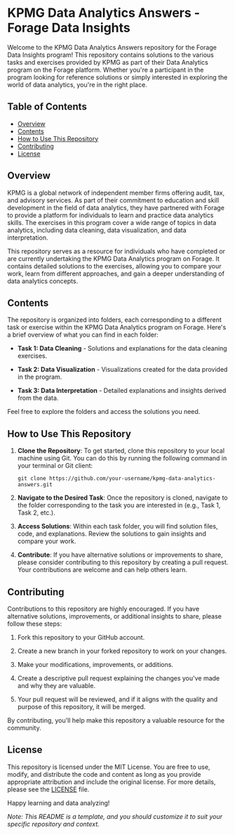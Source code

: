 # KPMG Data Analytics Answers - Forage Data Insights

Welcome to the KPMG Data Analytics Answers repository for the Forage Data Insights program! This repository contains solutions to the various tasks and exercises provided by KPMG as part of their Data Analytics program on the Forage platform. Whether you're a participant in the program looking for reference solutions or simply interested in exploring the world of data analytics, you're in the right place.

## Table of Contents
- [Overview](#overview)
- [Contents](#contents)
- [How to Use This Repository](#how-to-use-this-repository)
- [Contributing](#contributing)
- [License](#license)

## Overview

KPMG is a global network of independent member firms offering audit, tax, and advisory services. As part of their commitment to education and skill development in the field of data analytics, they have partnered with Forage to provide a platform for individuals to learn and practice data analytics skills. The exercises in this program cover a wide range of topics in data analytics, including data cleaning, data visualization, and data interpretation.

This repository serves as a resource for individuals who have completed or are currently undertaking the KPMG Data Analytics program on Forage. It contains detailed solutions to the exercises, allowing you to compare your work, learn from different approaches, and gain a deeper understanding of data analytics concepts.

## Contents

The repository is organized into folders, each corresponding to a different task or exercise within the KPMG Data Analytics program on Forage. Here's a brief overview of what you can find in each folder:

- **Task 1: Data Cleaning** - Solutions and explanations for the data cleaning exercises.

- **Task 2: Data Visualization** - Visualizations created for the data provided in the program.

- **Task 3: Data Interpretation** - Detailed explanations and insights derived from the data.

Feel free to explore the folders and access the solutions you need.

## How to Use This Repository

1. **Clone the Repository**: To get started, clone this repository to your local machine using Git. You can do this by running the following command in your terminal or Git client:
   
   ```
   git clone https://github.com/your-username/kpmg-data-analytics-answers.git
   ```

2. **Navigate to the Desired Task**: Once the repository is cloned, navigate to the folder corresponding to the task you are interested in (e.g., Task 1, Task 2, etc.).

3. **Access Solutions**: Within each task folder, you will find solution files, code, and explanations. Review the solutions to gain insights and compare your work.

4. **Contribute**: If you have alternative solutions or improvements to share, please consider contributing to this repository by creating a pull request. Your contributions are welcome and can help others learn.

## Contributing

Contributions to this repository are highly encouraged. If you have alternative solutions, improvements, or additional insights to share, please follow these steps:

1. Fork this repository to your GitHub account.

2. Create a new branch in your forked repository to work on your changes.

3. Make your modifications, improvements, or additions.

4. Create a descriptive pull request explaining the changes you've made and why they are valuable.

5. Your pull request will be reviewed, and if it aligns with the quality and purpose of this repository, it will be merged.

By contributing, you'll help make this repository a valuable resource for the community.

## License

This repository is licensed under the MIT License. You are free to use, modify, and distribute the code and content as long as you provide appropriate attribution and include the original license. For more details, please see the [LICENSE](LICENSE) file.

Happy learning and data analyzing!

*Note: This README is a template, and you should customize it to suit your specific repository and context.*
